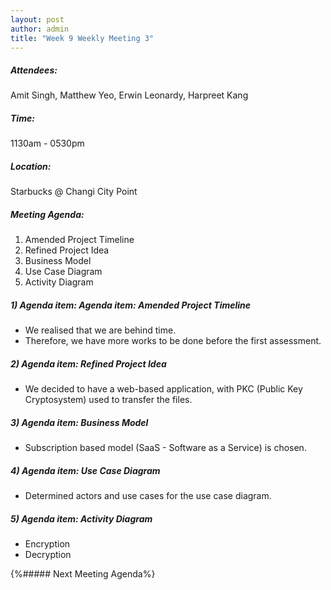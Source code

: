 ```yaml
---
layout: post
author: admin
title: "Week 9 Weekly Meeting 3"
---
```


##### Attendees:
Amit Singh, Matthew Yeo, Erwin Leonardy, Harpreet Kang

##### Time:
1130am - 0530pm

##### Location: 
Starbucks @ Changi City Point

##### Meeting Agenda:
1. Amended Project Timeline
2. Refined Project Idea
3. Business Model
4. Use Case Diagram
5. Activity Diagram

##### 1) Agenda item: Agenda item: Amended Project Timeline
- We realised that we are behind time.
- Therefore, we have more works to be done before the first assessment.

##### 2) Agenda item: Refined Project Idea
- We decided to have a web-based application, with PKC (Public Key Cryptosystem) used to transfer the files.

##### 3) Agenda item: Business Model
- Subscription based model (SaaS - Software as a Service) is chosen.

##### 4) Agenda item: Use Case Diagram
- Determined actors and use cases for the use case diagram.

##### 5) Agenda item: Activity Diagram
- Encryption
- Decryption


{%##### Next Meeting Agenda%}

